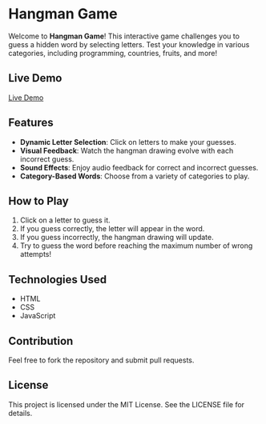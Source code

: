 # Hangman Game

Welcome to **Hangman Game**! This interactive game challenges you to guess a hidden word by selecting letters. Test your knowledge in various categories, including programming, countries, fruits, and more!

## Live Demo 

[Live Demo]()

## Features
- **Dynamic Letter Selection**: Click on letters to make your guesses.
- **Visual Feedback**: Watch the hangman drawing evolve with each incorrect guess.
- **Sound Effects**: Enjoy audio feedback for correct and incorrect guesses.
- **Category-Based Words**: Choose from a variety of categories to play.

## How to Play
1. Click on a letter to guess it.
2. If you guess correctly, the letter will appear in the word.
3. If you guess incorrectly, the hangman drawing will update.
4. Try to guess the word before reaching the maximum number of wrong attempts!

## Technologies Used
- HTML
- CSS
- JavaScript

## Contribution
Feel free to fork the repository and submit pull requests. 

## License
This project is licensed under the MIT License. See the LICENSE file for details.


